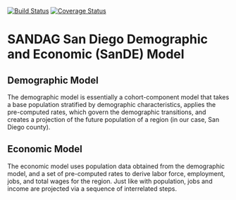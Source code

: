 [![Build Status](https://travis-ci.org/SANDAG/SanDE.svg?branch=master)](https://travis-ci.org/SANDAG/SanDE)
[![Coverage Status](https://coveralls.io/repos/github/SANDAG/SanDE/badge.svg?branch=master)](https://coveralls.io/github/SANDAG/SanDE?branch=master)

# SANDAG San Diego Demographic and Economic (SanDE) Model

## Demographic Model
The demographic model is essentially a cohort-component model that takes a base population stratified by demographic characteristics, applies the pre-computed rates, which govern the demographic transitions, and creates a projection of the future population of a region (in our case, San Diego county). 

## Economic Model
The economic model uses population data obtained from the demographic model, and a set of pre-computed rates to derive labor force, employment, jobs, and total wages for the region. Just like with population, jobs and income are projected via a sequence of interrelated steps. 